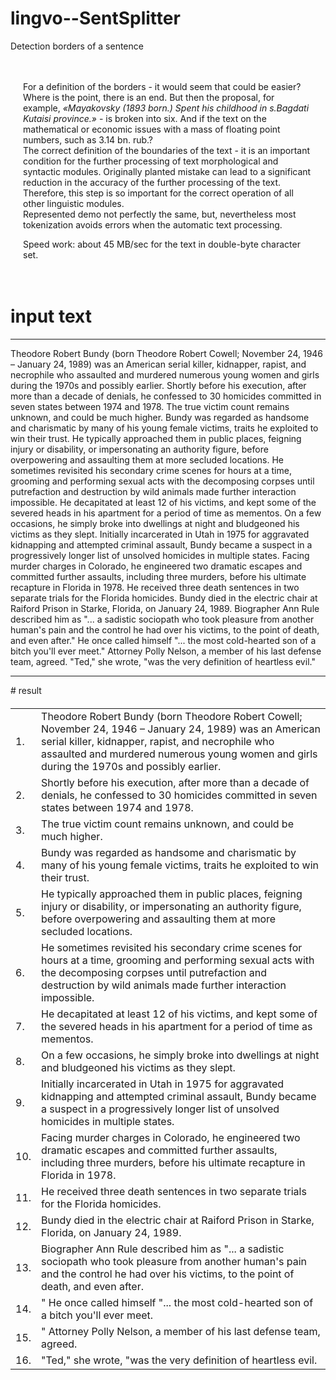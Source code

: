 # lingvo--SentSplitter
Detection borders of a sentence

<!--<a href="http://ssg.somee.com/ss" target="_blank">[ live demo ]</a>-->

<div style="padding: 20px">
                            <p>
                            For a definition of the borders - it would seem that could be easier?
                            Where is the point, there is an end. But then the proposal, for example, <i> «Mayakovsky (1893 born.) Spent his childhood in s.Bagdati Kutaisi province.» </i> - is broken into six.
                            And if the text on the mathematical or economic issues with a mass of floating point numbers, such as 3.14 bn. rub.?
                            <br>
                            The correct definition of the boundaries of the text - it is an important condition for the further processing of text morphological and syntactic modules.
                            Originally planted mistake can lead to a significant reduction in the accuracy of the further processing of the text.
                            Therefore, this step is so important for the correct operation of all other linguistic modules.
                            <br>
                            Represented demo not perfectly the same, but, nevertheless most tokenization avoids errors when the automatic text processing.
                            </p><p>
                            Speed work: about 45 MB/sec for the text in double-byte character set.
                            </p>             
                    </div>


# input text
<hr/>
Theodore Robert Bundy (born Theodore Robert Cowell; November 24, 1946 – January 24, 1989) was an American serial killer, kidnapper, rapist, and necrophile who assaulted and murdered numerous young women and girls during the 1970s and possibly earlier. Shortly before his execution, after more than a decade of denials, he confessed to 30 homicides committed in seven states between 1974 and 1978. The true victim count remains unknown, and could be much higher. Bundy was regarded as handsome and charismatic by many of his young female victims, traits he exploited to win their trust. He typically approached them in public places, feigning injury or disability, or impersonating an authority figure, before overpowering and assaulting them at more secluded locations. He sometimes revisited his secondary crime scenes for hours at a time, grooming and performing sexual acts with the decomposing corpses until putrefaction and destruction by wild animals made further interaction impossible. He decapitated at least 12 of his victims, and kept some of the severed heads in his apartment for a period of time as mementos. On a few occasions, he simply broke into dwellings at night and bludgeoned his victims as they slept. Initially incarcerated in Utah in 1975 for aggravated kidnapping and attempted criminal assault, Bundy became a suspect in a progressively longer list of unsolved homicides in multiple states. Facing murder charges in Colorado, he engineered two dramatic escapes and committed further assaults, including three murders, before his ultimate recapture in Florida in 1978. He received three death sentences in two separate trials for the Florida homicides. Bundy died in the electric chair at Raiford Prison in Starke, Florida, on January 24, 1989. Biographer Ann Rule described him as "... a sadistic sociopath who took pleasure from another human's pain and the control he had over his victims, to the point of death, and even after." He once called himself "... the most cold-hearted son of a bitch you'll ever meet." Attorney Polly Nelson, a member of his last defense team, agreed. "Ted," she wrote, "was the very definition of heartless evil."
<hr/>
# result
<div id="processResult" style="margin-top: 20px;">
                        <table>
                            <tbody><tr><td>1.</td><td>Theodore Robert Bundy (born Theodore Robert Cowell; November 24, 1946 – January 24, 1989) was an American serial killer, kidnapper, rapist, and necrophile who assaulted and murdered numerous young women and girls during the 1970s and possibly earlier.</td></tr><tr><td>2.</td><td> Shortly before his execution, after more than a decade of denials, he confessed to 30 homicides committed in seven states between 1974 and 1978.</td></tr><tr><td>3.</td><td> The true victim count remains unknown, and could be much higher.</td></tr><tr><td>4.</td><td> Bundy was regarded as handsome and charismatic by many of his young female victims, traits he exploited to win their trust.</td></tr><tr><td>5.</td><td> He typically approached them in public places, feigning injury or disability, or impersonating an authority figure, before overpowering and assaulting them at more secluded locations.</td></tr><tr><td>6.</td><td> He sometimes revisited his secondary crime scenes for hours at a time, grooming and performing sexual acts with the decomposing corpses until putrefaction and destruction by wild animals made further interaction impossible.</td></tr><tr><td>7.</td><td> He decapitated at least 12 of his victims, and kept some of the severed heads in his apartment for a period of time as mementos.</td></tr><tr><td>8.</td><td> On a few occasions, he simply broke into dwellings at night and bludgeoned his victims as they slept.</td></tr><tr><td>9.</td><td> Initially incarcerated in Utah in 1975 for aggravated kidnapping and attempted criminal assault, Bundy became a suspect in a progressively longer list of unsolved homicides in multiple states.</td></tr><tr><td>10.</td><td> Facing murder charges in Colorado, he engineered two dramatic escapes and committed further assaults, including three murders, before his ultimate recapture in Florida in 1978.</td></tr><tr><td>11.</td><td> He received three death sentences in two separate trials for the Florida homicides.</td></tr><tr><td>12.</td><td> Bundy died in the electric chair at Raiford Prison in Starke, Florida, on January 24, 1989.</td></tr><tr><td>13.</td><td> Biographer Ann Rule described him as "... a sadistic sociopath who took pleasure from another human's pain and the control he had over his victims, to the point of death, and even after.</td></tr><tr><td>14.</td><td>" He once called himself "... the most cold-hearted son of a bitch you'll ever meet.</td></tr><tr><td>15.</td><td>" Attorney Polly Nelson, a member of his last defense team, agreed.</td></tr><tr><td>16.</td><td> "Ted," she wrote, "was the very definition of heartless evil.</td></tr></tbody>
                        </table>
                    </div>
